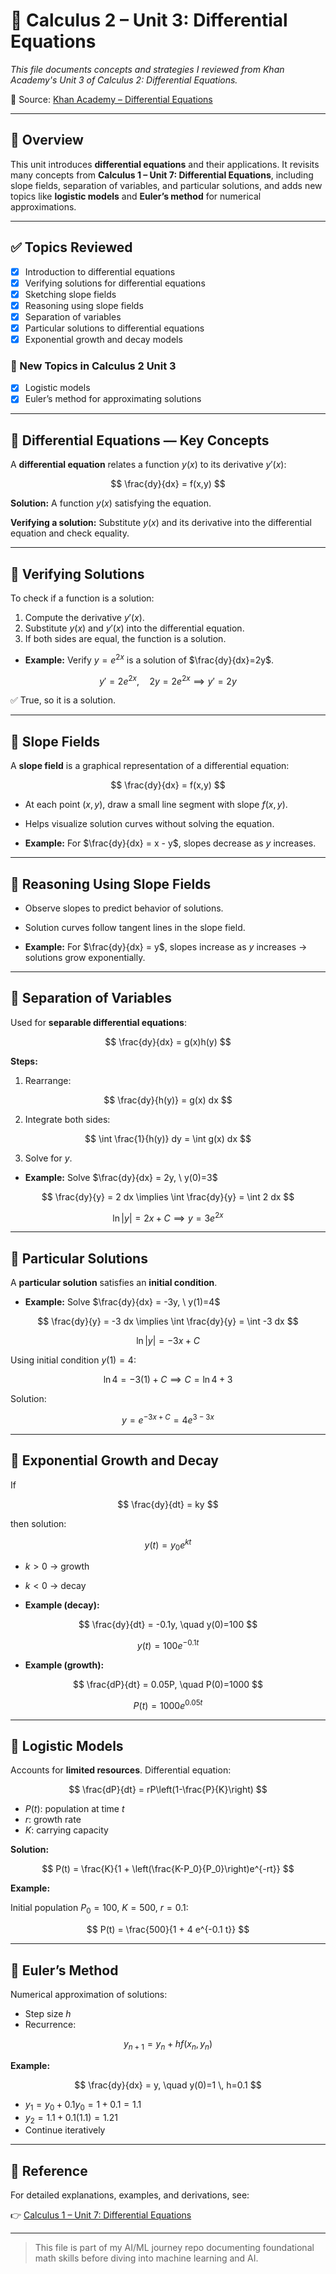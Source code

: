 # 📘 Calculus 2 – Unit 3: Differential Equations

*This file documents concepts and strategies I reviewed from Khan Academy's Unit 3 of Calculus 2: Differential Equations.*

🔗 Source: [Khan Academy – Differential Equations](https://www.khanacademy.org/math/calculus-2/cs2-differential-equations)

---

## 📌 Overview

This unit introduces **differential equations** and their applications. It revisits many concepts from **Calculus 1 – Unit 7: Differential Equations**, including slope fields, separation of variables, and particular solutions, and adds new topics like **logistic models** and **Euler’s method** for numerical approximations.

---

## ✅ Topics Reviewed

* [x] Introduction to differential equations  
* [x] Verifying solutions for differential equations  
* [x] Sketching slope fields  
* [x] Reasoning using slope fields  
* [x] Separation of variables  
* [x] Particular solutions to differential equations  
* [x] Exponential growth and decay models  

### 🔹 New Topics in Calculus 2 Unit 3

* [x] Logistic models  
* [x] Euler’s method for approximating solutions  

---

## 📌 Differential Equations — Key Concepts

A **differential equation** relates a function $y(x)$ to its derivative $y'(x)$:

$$
\frac{dy}{dx} = f(x,y)
$$

**Solution:** A function $y(x)$ satisfying the equation.

**Verifying a solution:** Substitute $y(x)$ and its derivative into the differential equation and check equality.

---

## 📌 Verifying Solutions

To check if a function is a solution:

1. Compute the derivative $y'(x)$.  
2. Substitute $y(x)$ and $y'(x)$ into the differential equation.  
3. If both sides are equal, the function is a solution.

- **Example:** Verify $y=e^{2x}$ is a solution of $\frac{dy}{dx}=2y$.

$$
y' = 2e^{2x}, \quad 2y = 2e^{2x} \implies y' = 2y
$$

✅ True, so it is a solution.

---

## 📌 Slope Fields

A **slope field** is a graphical representation of a differential equation:

$$
\frac{dy}{dx} = f(x,y)
$$

- At each point $(x,y)$, draw a small line segment with slope $f(x,y)$.  
- Helps visualize solution curves without solving the equation.

- **Example:** For $\frac{dy}{dx} = x - y$, slopes decrease as $y$ increases.

---

## 📌 Reasoning Using Slope Fields

- Observe slopes to predict behavior of solutions.  
- Solution curves follow tangent lines in the slope field.

- **Example:** For $\frac{dy}{dx} = y$, slopes increase as $y$ increases → solutions grow exponentially.

---

## 📌 Separation of Variables

Used for **separable differential equations**:

$$
\frac{dy}{dx} = g(x)h(y)
$$

**Steps:**

1. Rearrange:

$$
\frac{dy}{h(y)} = g(x) dx
$$

2. Integrate both sides:

$$
\int \frac{1}{h(y)} dy = \int g(x) dx
$$

3. Solve for $y$.

- **Example:** Solve $\frac{dy}{dx} = 2y, \ y(0)=3$

$$
\frac{dy}{y} = 2 dx \implies \int \frac{dy}{y} = \int 2 dx
$$

$$
\ln|y| = 2x + C \implies y = 3 e^{2x}
$$

---

## 📌 Particular Solutions

A **particular solution** satisfies an **initial condition**.

- **Example:** Solve $\frac{dy}{dx} = -3y, \ y(1)=4$

$$
\frac{dy}{y} = -3 dx \implies \int \frac{dy}{y} = \int -3 dx
$$

$$
\ln|y| = -3x + C
$$

Using initial condition $y(1)=4$:

$$
\ln 4 = -3(1) + C \implies C = \ln 4 + 3
$$

Solution:

$$
y = e^{-3x + C} = 4 e^{3-3x}
$$

---

## 📌 Exponential Growth and Decay

If 

$$
\frac{dy}{dt} = ky
$$

then solution:

$$
y(t) = y_0 e^{kt}
$$

- $k>0$ → growth  
- $k<0$ → decay  

- **Example (decay):**

$$
\frac{dy}{dt} = -0.1y, \quad y(0)=100
$$

$$
y(t) = 100 e^{-0.1t}
$$

- **Example (growth):**

$$
\frac{dP}{dt} = 0.05P, \quad P(0)=1000
$$

$$
P(t) = 1000 e^{0.05 t}
$$

---

## 📌 Logistic Models

Accounts for **limited resources**. Differential equation:

$$
\frac{dP}{dt} = rP\left(1-\frac{P}{K}\right)
$$

- $P(t)$: population at time $t$  
- $r$: growth rate  
- $K$: carrying capacity  

**Solution:**

$$
P(t) = \frac{K}{1 + \left(\frac{K-P_0}{P_0}\right)e^{-rt}}
$$

**Example:**

Initial population $P_0 = 100$, $K = 500$, $r = 0.1$:

$$
P(t) = \frac{500}{1 + 4 e^{-0.1 t}}
$$

---

## 📌 Euler’s Method

Numerical approximation of solutions:

- Step size $h$  
- Recurrence:

$$
y_{n+1} = y_n + h f(x_n, y_n)
$$

**Example:**

$$
\frac{dy}{dx} = y, \quad y(0)=1 \, h=0.1
$$

- $y_1 = y_0 + 0.1 y_0 = 1 + 0.1 = 1.1$  
- $y_2 = 1.1 + 0.1(1.1) = 1.21$  
- Continue iteratively  

---

## 🔗 Reference

For detailed explanations, examples, and derivations, see:

👉 [Calculus 1 – Unit 7: Differential Equations](../calculus%201/unit7-differential%20equations.md)

---

> This file is part of my AI/ML journey repo documenting foundational math skills before diving into machine learning and AI.






